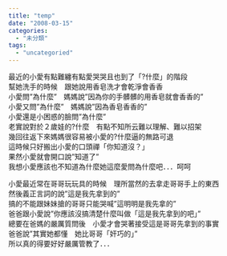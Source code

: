```yaml
---
title: "temp"
date: "2008-03-15"
categories: 
  - "未分類"
tags: 
  - "uncategoried"
---
```


最近的小愛有點難纏有點愛哭哭且也到了「?什麼」的階段  
幫她洗手的時候　跟她說用香皂洗才會乾淨會香香  
小愛問”為什麼”　媽媽說”因為你的手髒髒的用香皂就會香香的”  
小愛又問”為什麼”　媽媽說”因為香皂香香的”  
小愛還是小困惑的臉問”為什麼”  
老實說對於２歲娃的?什麼　有點不知所云難以理解、難以招架  
幾回往返下來媽媽很容易被小愛的?什麼逼的無路可退  
這時候只好搬出小愛的口頭禪「你知道沒？」  
果然小愛就會開口說”知道了”  
我想小愛應該也不知道為什麼她這麼愛問為什麼吧．．．呵呵

小愛最近常在哥哥玩玩具的時候　理所當然的去拿走哥哥手上的東西  
然後義正言詞的說”這是我先拿到的”  
搞的不能跟妹妹搶的哥哥只能哭喊”這明明是我先拿的”  
爸爸跟小愛說”你應該沒搞清楚什麼叫做「這是我先拿到的吧」”  
總要在爸媽的嚴厲質問後　小愛才會哭著接受這是哥哥先拿到的事實  
爸爸說”其實她都懂　她比哥哥「奸巧的」”  
所以真的得要好好嚴厲管教了．．．
